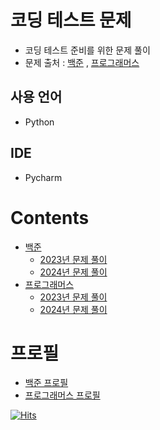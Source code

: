 # 코딩 테스트 문제
- 코딩 테스트 준비를 위한 문제 풀이
- 문제 출처 : [백준](https://www.acmicpc.net) , [프로그래머스](https://programmers.co.kr)
## 사용 언어
- Python
## IDE
- Pycharm

# Contents
- [백준](/baekjoon)
  - [2023년 문제 풀이](/baekjoon/2023)
  - [2024년 문제 풀이](/baekjoon/2024)
- [프로그래머스](/programmers)
  - [2023년 문제 풀이](/baekjoon/2023)
  - [2024년 문제 풀이](/baekjoon/2024)

# 프로필
- [백준 프로필](https://www.acmicpc.net/user/ink21)
- [프로그래머스 프로필](https://career.programmers.co.kr/pr/ink1237_4327)

[![Hits](https://hits.seeyoufarm.com/api/count/incr/badge.svg?url=https%3A%2F%2Fgithub.com%2Fdhwpdnr%2Fcoding_test&count_bg=%2379C83D&title_bg=%23555555&icon=&icon_color=%23E7E7E7&title=hits&edge_flat=false)](https://hits.seeyoufarm.com)
